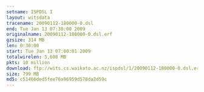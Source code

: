 ```yaml
---
setname: ISPDSL I
layout: witsdata
tracename: 20090112-180000-0.dsl
end: Tue Jan 13 07:30:00 2009
originalname: 20090112-180000-0.dsl.erf
gzsize: 314 MB
len: 0:30:00
start: Tue Jan 13 07:00:01 2009
totalwirelen: 5,608 MB
pkts: 10 million
download: ftp://wits.cs.waikato.ac.nz/ispdsl/1/20090112-180000-0.dsl.erf.gz
size: 799 MB
md5: c51466ded5fee76a96959d578da2d59c
---
```

